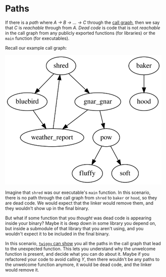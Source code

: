 # Paths

If there is a *path* where *A → B → ... → C* through the [call
graph](./call-graph.md), then we say that *C* is *reachable* through from
*A*. *Dead code* is code that is not *reachable* in the call graph from any
publicly exported functions (for libraries) or the `main` function (for
executables).

Recall our example call graph:

[<img alt="Call Graph" src="./call-graph.svg"/>](./call-graph.svg)

Imagine that `shred` was our executable's `main` function. In this scenario,
there is no path through the call graph from `shred` to `baker` or `hood`, so
they are dead code. We would expect that the linker would remove them, and they
wouldn't show up in the final binary.

But what if some function that you *thought* was dead code is appearing inside
your binary? Maybe it is deep down in some library you depend on, but inside a
submodule of that library that you aren't using, and you wouldn't expect it to
be included in the final binary.

In this scenario, [`twiggy` can show](../usage/command-line-interface/paths.md)
you all the paths in the call graph that lead to the unexpected function. This
lets you understand why the unwelcome function is present, and decide what you
can do about it. Maybe if you refactored your code to avoid calling *Y*, then
there wouldn't be any paths to the unwelcome function anymore, it would be dead
code, and the linker would remove it.
